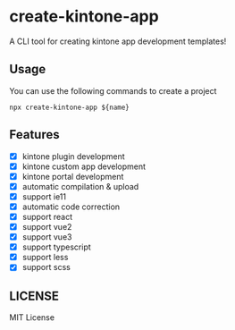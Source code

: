 # create-kintone-app

A CLI tool for creating kintone app development templates!

## Usage

You can use the following commands to create a project

```
npx create-kintone-app ${name}
```

## Features

- [x] kintone plugin development
- [x] kintone custom app development
- [x] kintone portal development
- [x] automatic compilation & upload
- [x] support ie11
- [x] automatic code correction
- [x] support react
- [x] support vue2
- [x] support vue3
- [x] support typescript
- [x] support less
- [x] support scss

## LICENSE

MIT License
